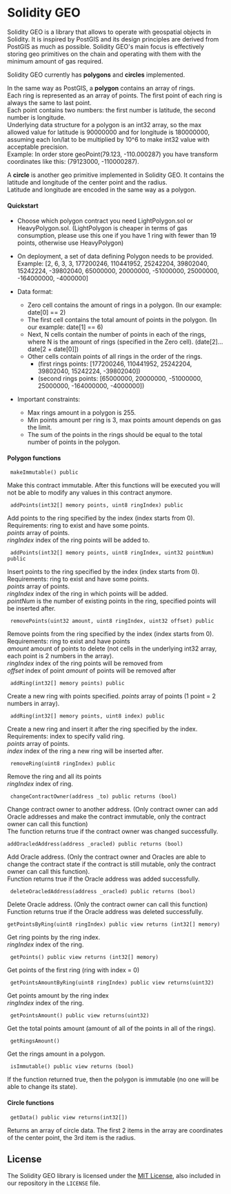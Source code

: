 # Solidity GEO

Solidity GEO is a library that allows to operate with geospatial objects in Solidity. It is inspired by PostGIS and its design principles are derived from PostGIS as much as possible. Solidity GEO's main focus is effectively storing geo primitives on the chain and operating with them with the minimum amount of gas required.<br/>  

Solidity GEO currently has  **polygons** and **circles** implemented.<br/>

In the same way as PostGIS, a **polygon** contains an array of rings.<br/>
Each ring is represented as an array of points. The first point of each ring is always the same to last point.<br/>
Each point contains two numbers: the first number is latitude, the second number is longitude.<br/>
Underlying data structure for a polygon is an int32 array, so the max allowed value for latitude is 90000000 and for longitude is 180000000, assuming each lon/lat to be multiplied by 10^6 to make int32 value with acceptable precision. <br/>
Example: In order store geoPoint(79.123, -110.000287) you have transform coordinates like this: (79123000, -110000287).<br/>

A **circle** is another geo primitive implemented in Solidity GEO. It contains the latitude and longitude of the center point and the radius.<br/>
Latitude and longitude are encoded in the same way as a polygon.<br/>

#### Quickstart

- Choose which polygon contract you need LightPolygon.sol or HeavyPolygon.sol. (LightPolygon is cheaper in terms of gas consumption, please use this one if you have 1 ring with fewer than 19 points, otherwise use HeavyPolygon)

- On deployment, a set of data defining Polygon needs to be provided. Example:
[2, 6, 3, 3, 177200246, 110441952, 25242204, 39802040, 15242224, -39802040, 65000000, 20000000, -51000000, 25000000, -164000000, -4000000]

- Data format:
    - Zero cell contains the amount of rings in a polygon. (In our example: date[0] == 2)
    - The first cell contains the total amount of points in the polygon. (In our example: date[1] == 6)
    - Next, N cells contain the number of points in each of the rings, where N is the amount of rings (specified in the Zero cell). (date[2]... date[2 + date[0]])
    - Other cells contain points of all rings in the order of the rings.
        - (first rings points: [177200246, 110441952, 25242204, 39802040, 15242224, -39802040])
        - (second rings points: [65000000, 20000000, -51000000, 25000000, -164000000, -4000000])
- Important constraints:
    - Max rings amount in a polygon is 255.
    - Min points amount per ring is 3, max points amount depends on gas the limit.
    - The sum of the points in the rings should be equal to the total number of points in the polygon.

#### Polygon functions

```solidity
 makeImmutable() public
```
Make this contract immutable. After this functions will be executed
you will not be able to modify any values in this contract anymore.
```solidity
 addPoints(int32[] memory points, uint8 ringIndex) public
```
Add points to the ring specified by the index (index starts from 0).<br/>
Requirements: ring to exist and have some points.<br/>
*points* array of points.<br/>
*ringIndex* index of the ring points will be added to.
```solidity
 addPoints(int32[] memory points, uint8 ringIndex, uint32 pointNum) public
```
Insert points to the ring specified by the index (index starts from 0).<br/>
Requirements: ring to exist and have some points.<br/>
*points* array of points.<br/>
*ringIndex* index of the ring in which points will be added.<br/>
*pointNum* is the number of existing points in the ring, specified points will be inserted after.
```solidity
 removePoints(uint32 amount, uint8 ringIndex, uint32 offset) public
```
Remove points from the ring specified by the index (index starts from 0).<br/>
Requirements: ring to exist and have points<br/>
*amount* amount of points to delete (not cells in the underlying int32 array, each point is 2 numbers in the array).<br/>
*ringIndex* index of the ring points will be removed from<br/>
*offset* index of point *amount* of points will be removed after<br/>

```solidity
 addRing(int32[] memory points) public
```
Create a new ring with points specified.
*points* array of points (1 point = 2 numbers in array).
```solidity
 addRing(int32[] memory points, uint8 index) public
 ```
Create a new ring and insert it after the ring specified by the index.<br/>
Requirements: index to specify valid ring.<br/>
*points*  array of points.<br/>
*index* index of the ring a new ring will be inserted after.
```solidity
 removeRing(uint8 ringIndex) public
```
Remove the ring and all its points<br/>
*ringIndex* index of ring.
```solidity
 changeContractOwner(address _to) public returns (bool)
```
Change contract owner to another address. (Only contract owner can add Oracle addresses and make the contract immutable, only the contract owner can call this function) <br/>
The function returns true if the contract owner was changed successfully.
```solidity
addOracledAddress(address _oracled) public returns (bool)
```
Add Oracle address. (Only the contract owner and Oracles are able to change the contract state if the contract is still mutable, only the contract owner can call this function).<br/>
Function returns true if the Oracle address was added successfully.<br/>
```solidity
 deleteOracledAddress(address _oracled) public returns (bool)
```
Delete Oracle address. (Only the contract owner can call this function)<br/>
Function returns true if the Oracle address was deleted successfully.<br/>

```solidity
getPointsByRing(uint8 ringIndex) public view returns (int32[] memory)
```
Get ring points by the ring index.<br/>
*ringIndex* index of the ring.<br/>
```solidity
 getPoints() public view returns (int32[] memory)
```
Get points of the first ring (ring with index = 0)
```solidity
 getPointsAmountByRing(uint8 ringIndex) public view returns(uint32)
```
Get points amount by the ring index<br/>
*ringIndex* index of the ring.<br/>
```solidity
 getPointsAmount() public view returns(uint32)
```
Get the total points amount (amount of all of the points in all of the rings).
```solidity
 getRingsAmount()
```
Get the rings amount in a polygon.
```solidity
 isImmutable() public view returns (bool)
```
If the function returned true, then the polygon is immutable (no one will be able to change its state).

#### Circle functions
```solidity
 getData() public view returns(int32[])
```
Returns an array of circle data. The first 2 items in the array are coordinates of the center point, the 3rd item is the radius. <br>

## License

The Solidity GEO library is licensed under the
[MIT License](https://opensource.org/licenses/MIT), also included in our repository in the `LICENSE` file.
